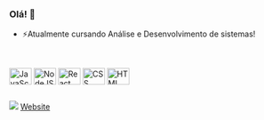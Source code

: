 ### Olá! 👋

- ⚡Atualmente cursando Análise e Desenvolvimento de sistemas!

##
<div style="display: inline_block"><br>
<img align="center" alt="JavaScript" height="30" width="40" src="https://cdn.jsdelivr.net/gh/devicons/devicon/icons/javascript/javascript-original.svg"/>
<img align="center" alt="NodeJS" height="30" width="40" src="https://cdn.jsdelivr.net/gh/devicons/devicon/icons/nodejs/nodejs-original.svg"/>
<img align="center" alt="React" height="30" width="40" src="https://cdn.jsdelivr.net/gh/devicons/devicon/icons/react/react-original.svg"/>
<img align="center" alt="CSS" height="30" width="40" src="https://cdn.jsdelivr.net/gh/devicons/devicon/icons/css3/css3-original.svg"/>
<img align="center" alt="HTML" height="30" width="40" src="https://cdn.jsdelivr.net/gh/devicons/devicon/icons/html5/html5-original.svg"/>
</div>

##

<div>
  <a href="https://www.linkedin.com/in/jo%C3%A3o-vinicius-magrini-b55997235/" target="_blank"><img src="https://img.shields.io/badge/-LinkedIn-%230077B5?style=for-the-badge&logo=linkedin&logoColor=white" target="_blank"></a> 
  <a href="https://joaoviniciusportfolio.netlify.app/" target="_blank">Website</a>
</div>


